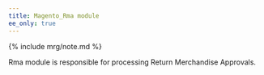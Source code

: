 ```yaml
---
title: Magento_Rma module
ee_only: true
---
```


{% include mrg/note.md %}

Rma module is responsible for processing Return Merchandise Approvals.
